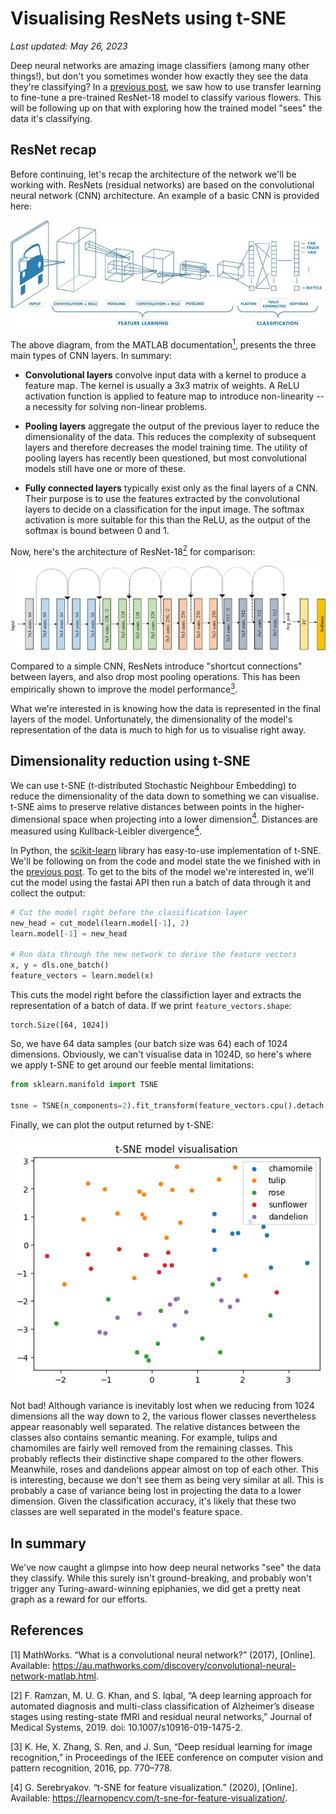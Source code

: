 # Visualising ResNets using t-SNE

*Last updated: May 26, 2023*

Deep neural networks are amazing image classifiers (among many other things!), but don't you sometimes wonder how exactly they see the data they're classifying? In a [previous post](https://deren-teo.github.io/2023/05/20/transfer_learning_using_pretrained_networks.html), we saw how to use transfer learning to fine-tune a pre-trained ResNet-18 model to classify various flowers. This will be following up on that with exploring how the trained model "sees" the data it's classifying.

## ResNet recap

Before continuing, let's recap the architecture of the network we'll be working with. ResNets (residual networks) are based on the convolutional neural network (CNN) architecture. An example of a basic CNN is provided here:

![](/images/2023-05-25_convnet.jpg)

The above diagram, from the MATLAB documentation[<sup>1</sup>](https://au.mathworks.com/discovery/convolutional-neural-network-matlab.html), presents the three main types of CNN layers. In summary:

- **Convolutional layers** convolve input data with a kernel to produce a feature map. The kernel is usually a 3x3 matrix of weights. A ReLU activation function is applied to feature map to introduce non-linearity -- a necessity for solving non-linear problems.

- **Pooling layers** aggregate the output of the previous layer to reduce the dimensionality of the data. This reduces the complexity of subsequent layers and therefore decreases the model training time. The utility of pooling layers has recently been questioned, but most convolutional models still have one or more of these.

- **Fully connected layers** typically exist only as the final layers of a CNN. Their purpose is to use the features extracted by the convolutional layers to decide on a classification for the input image. The softmax activation is more suitable for this than the ReLU, as the output of the softmax is bound between 0 and 1.

Now, here's the architecture of ResNet-18[<sup>2</sup>](https://www.researchgate.net/figure/Original-ResNet-18-Architecture_fig1_336642248) for comparison:

![](/images/2023-05-25_resnet18.png)

Compared to a simple CNN, ResNets introduce "shortcut connections" between layers, and also drop most pooling operations. This has been empirically shown to improve the model performance[<sup>3</sup>](https://arxiv.org/abs/1512.03385).

What we're interested in is knowing how the data is represented in the final layers of the model. Unfortunately, the dimensionality of the model's representation of the data is much to high for us to visualise right away.

## Dimensionality reduction using t-SNE

We can use t-SNE (t-distributed Stochastic Neighbour Embedding) to reduce the dimensionality of the data down to something we can visualise. t-SNE aims to preserve relative distances between points in the higher-dimensional space when projecting into a lower dimension[<sup>4</sup>](https://learnopencv.com/t-sne-for-feature-visualization/). Distances are measured using Kullback-Leibler divergence[<sup>4</sup>](https://learnopencv.com/t-sne-for-feature-visualization/).

In Python, the [scikit-learn](https://scikit-learn.org/) library has easy-to-use implementation of t-SNE. We'll be following on from the code and model state the we finished with in the [previous post](https://deren-teo.github.io/2023/05/20/image_classification_using_pretrained_networks.html). To get to the bits of the model we're interested in, we'll cut the model using the fastai API then run a batch of data through it and collect the output:

```python
# Cut the model right before the classification layer
new_head = cut_model(learn.model[-1], 2)
learn.model[-1] = new_head

# Run data through the new network to derive the feature vectors
x, y = dls.one_batch()
feature_vectors = learn.model(x)
```

This cuts the model right before the classifiction layer and extracts the representation of a batch of data. If we print `feature_vectors.shape`:

```
torch.Size([64, 1024])
```

So, we have 64 data samples (our batch size was 64) each of 1024 dimensions. Obviously, we can't visualise data in 1024D, so here's where we apply t-SNE to get around our feeble mental limitations:


```python
from sklearn.manifold import TSNE

tsne = TSNE(n_components=2).fit_transform(feature_vectors.cpu().detach().numpy())
```

Finally, we can plot the output returned by t-SNE:

![](/images/2023-05-25_tsne.png)

Not bad! Although variance is inevitably lost when we reducing from 1024 dimensions all the way down to 2, the various flower classes nevertheless appear reasonably well separated. The relative distances between the classes also contains semantic meaning. For example, tulips and chamomiles are fairly well removed from the remaining classes. This probably reflects their distinctive shape compared to the other flowers. Meanwhile, roses and dandelions appear almost on top of each other. This is interesting, because we don't see them as being very similar at all. This is probably a case of variance being lost in projecting the data to a lower dimension. Given the classification accuracy, it's likely that these two classes are well separated in the model's feature space.

## In summary

We've now caught a glimpse into how deep neural networks "see" the data they classify. While this surely isn't ground-breaking, and probably won't trigger any Turing-award-winning epiphanies, we did get a pretty neat graph as a reward for our efforts.

## References

[1] MathWorks. “What is a convolutional neural network?” (2017), [Online]. Available: https://au.mathworks.com/discovery/convolutional-neural-network-matlab.html.

[2] F. Ramzan, M. U. G. Khan, and S. Iqbal, “A deep learning approach for automated diagnosis and multi-class classification of Alzheimer’s disease stages using resting-state fMRI and residual neural networks,” Journal of Medical Systems, 2019. doi: 10.1007/s10916-019-1475-2.

[3] K. He, X. Zhang, S. Ren, and J. Sun, “Deep residual learning for image recognition,” in Proceedings of the IEEE conference on computer vision and pattern recognition, 2016, pp. 770–778.

[4] G. Serebryakov. “t-SNE for feature visualization.” (2020), [Online]. Available: https://learnopencv.com/t-sne-for-feature-visualization/.
